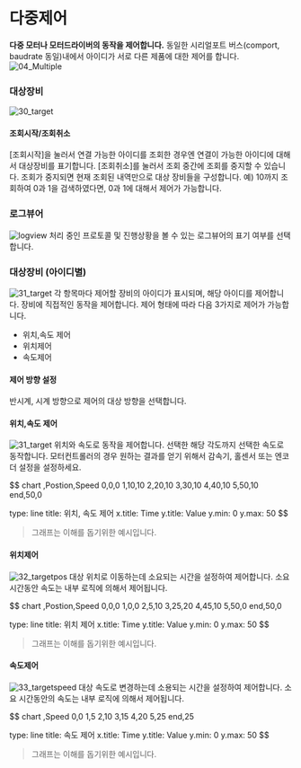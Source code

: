 # 다중제어
**다중 모터나 모터드라이버의 동작을 제어합니다.**
동일한 시리얼포트 버스(comport, baudrate 동일)내에서 아이디가 서로 다른 제품에 대한 제어를 합니다.
![04_Multiple](./Images/04_Multiple.png)

### 대상장비
![30_target](./Images/30_target.png)

#### 조회시작/조회취소
[조회시작]을 눌러서 연결 가능한 아이디를 조회한 경우엔 연결이 가능한 아이디에 대해서 대상장비를 표기합니다.
[조회취소]를 눌러서 조회 중간에 조회를 중지할 수 있습니다.
조회가 중지되면 현재 조회된 내역만으로 대상 장비들을 구성합니다.
예) 10까지 조회하여 0과 1을 검색하였다면, 0과 1에 대해서 제어가 가능합니다.
<br>
### 로그뷰어
![logview](./Images/13_Logview.png)
처리 중인 프로토콜 및 진행상황을 볼 수 있는 로그뷰어의 표기 여부를 선택합니다.
<br>
### 대상장비 (아이디별)
![31_target](./Images/31_target.png)
각 항목마다 제어할 장비의 아이디가 표시되며, 해당 아이디를 제어합니다.
장비에 직접적인 동작을 제어합니다.
제어 형태에 따라 다음 3가지로 제어가 가능합니다.
* 위치,속도 제어
* 위치제어
* 속도제어

#### 제어 방향 설정
반시계, 시계 방향으로 제어의 대상 방향을 선택합니다.

#### 위치,속도 제어
![31_target](./Images/31_target.png)
위치와 속도로 동작을 제어합니다.
선택한 해당 각도까지 선택한 속도로 동작합니다.
모터컨트롤러의 경우 원하는 결과를 얻기 위해서 감속기, 홀센서 또는 엔코더 설정을 설정하세요.

$$ chart
,Postion,Speed
0,0,0
1,10,10
2,20,10
3,30,10
4,40,10
5,50,10
end,50,0

type: line
title: 위치, 속도 제어
x.title: Time
y.title: Value
y.min: 0
y.max: 50
$$
> 그래프는 이해를 돕기위한 예시입니다.

#### 위치제어
![32_targetpos](./Images/32_targetpos.png)
대상 위치로 이동하는데 소요되는 시간을 설정하여 제어합니다.
소요 시간동안 속도는 내부 로직에 의해서 제어됩니다.

$$ chart
,Postion,Speed
0,0,0
1,0,0
2,5,10
3,25,20
4,45,10
5,50,0
end,50,0

type: line
title: 위치 제어
x.title: Time
y.title: Value
y.min: 0
y.max: 50
$$
> 그래프는 이해를 돕기위한 예시입니다.

#### 속도제어
![33_targetspeed](./Images/33_targetspeed.png)
대상 속도로 변경하는데 소용되는 시간을 설정하여 제어합니다.
소요 시간동안의 속도는 내부 로직에 의해서 제어됩니다.

$$ chart
,Speed
0,0
1,5
2,10
3,15
4,20
5,25
end,25

type: line
title: 속도 제어
x.title: Time
y.title: Value
y.min: 0
y.max: 50
$$
> 그래프는 이해를 돕기위한 예시입니다.

